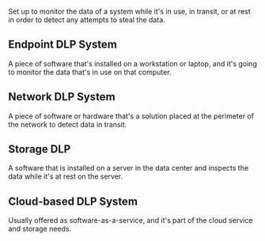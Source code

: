 Set up to monitor the data of a system while it's in use, in transit, or at rest in order to detect any attempts to steal the data.
## Endpoint DLP System
A piece of software that's installed on a workstation or laptop, and it's going to monitor the data that's in use on that computer.
## Network DLP System
A piece of software or hardware that's a solution placed at the perimeter of the network to detect data in transit.
## Storage DLP
A software that is installed on a server in the data center and inspects the data while it's at rest on the server.
## Cloud-based DLP System
Usually offered as software-as-a-service, and it's part of the cloud service and storage needs.
